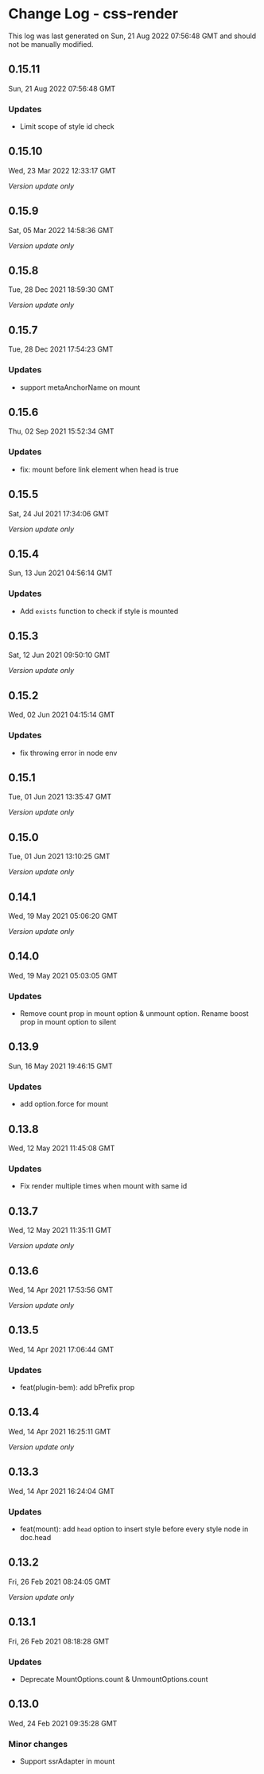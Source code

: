 # Change Log - css-render

This log was last generated on Sun, 21 Aug 2022 07:56:48 GMT and should not be manually modified.

## 0.15.11
Sun, 21 Aug 2022 07:56:48 GMT

### Updates

- Limit scope of style id check

## 0.15.10
Wed, 23 Mar 2022 12:33:17 GMT

_Version update only_

## 0.15.9
Sat, 05 Mar 2022 14:58:36 GMT

_Version update only_

## 0.15.8
Tue, 28 Dec 2021 18:59:30 GMT

_Version update only_

## 0.15.7
Tue, 28 Dec 2021 17:54:23 GMT

### Updates

- support metaAnchorName on mount

## 0.15.6
Thu, 02 Sep 2021 15:52:34 GMT

### Updates

- fix: mount before link element when head is true

## 0.15.5
Sat, 24 Jul 2021 17:34:06 GMT

_Version update only_

## 0.15.4
Sun, 13 Jun 2021 04:56:14 GMT

### Updates

- Add `exists` function to check if style is mounted

## 0.15.3
Sat, 12 Jun 2021 09:50:10 GMT

_Version update only_

## 0.15.2
Wed, 02 Jun 2021 04:15:14 GMT

### Updates

- fix throwing error in node env

## 0.15.1
Tue, 01 Jun 2021 13:35:47 GMT

_Version update only_

## 0.15.0
Tue, 01 Jun 2021 13:10:25 GMT

_Version update only_

## 0.14.1
Wed, 19 May 2021 05:06:20 GMT

_Version update only_

## 0.14.0
Wed, 19 May 2021 05:03:05 GMT

### Updates

- Remove count prop in mount option & unmount option. Rename boost prop in mount option to silent

## 0.13.9
Sun, 16 May 2021 19:46:15 GMT

### Updates

- add option.force for mount

## 0.13.8
Wed, 12 May 2021 11:45:08 GMT

### Updates

- Fix render multiple times when mount with same id

## 0.13.7
Wed, 12 May 2021 11:35:11 GMT

_Version update only_

## 0.13.6
Wed, 14 Apr 2021 17:53:56 GMT

_Version update only_

## 0.13.5
Wed, 14 Apr 2021 17:06:44 GMT

### Updates

- feat(plugin-bem): add bPrefix prop

## 0.13.4
Wed, 14 Apr 2021 16:25:11 GMT

_Version update only_

## 0.13.3
Wed, 14 Apr 2021 16:24:04 GMT

### Updates

- feat(mount): add `head` option to insert style before every style node in doc.head

## 0.13.2
Fri, 26 Feb 2021 08:24:05 GMT

_Version update only_

## 0.13.1
Fri, 26 Feb 2021 08:18:28 GMT

### Updates

- Deprecate MountOptions.count & UnmountOptions.count

## 0.13.0
Wed, 24 Feb 2021 09:35:28 GMT

### Minor changes

- Support ssrAdapter in mount

